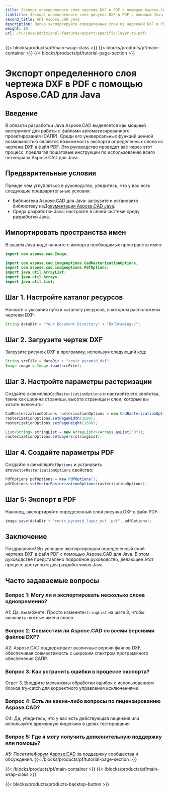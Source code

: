 ```yaml
---
title: Экспорт определенного слоя чертежа DXF в PDF с помощью Aspose.CAD для Java
linktitle: Экспорт определенного слоя рисунка DXF в PDF с помощью Java
second_title: API Aspose.CAD Java
description: Легко экспортируйте определенные слои из чертежей DXF в PDF с помощью Aspose.CAD для Java. Следуйте этому пошаговому руководству для бесшовной интеграции.
weight: 18
url: /ru/java/additional-features/export-specific-layer-to-pdf/
---
```


{{< blocks/products/pf/main-wrap-class >}}
{{< blocks/products/pf/main-container >}}
{{< blocks/products/pf/tutorial-page-section >}}

# Экспорт определенного слоя чертежа DXF в PDF с помощью Aspose.CAD для Java

## Введение

В области разработки Java Aspose.CAD выделяется как мощный инструмент для работы с файлами автоматизированного проектирования (САПР). Среди его универсальных функций ценной возможностью является возможность экспорта определенных слоев из чертежа DXF в файл PDF. Это руководство проведет вас через этот процесс, предлагая пошаговые инструкции по использованию всего потенциала Aspose.CAD для Java.

## Предварительные условия

Прежде чем углубляться в руководство, убедитесь, что у вас есть следующие предварительные условия:

-  Библиотека Aspose.CAD для Java: загрузите и установите библиотеку из[Документация Aspose.CAD Java](https://reference.aspose.com/cad/java/).
- Среда разработки Java: настройте в своей системе среду разработки Java.

## Импортировать пространства имен

В вашем Java-коде начните с импорта необходимых пространств имен:

```java
import com.aspose.cad.Image;

import com.aspose.cad.imageoptions.CadRasterizationOptions;
import com.aspose.cad.imageoptions.PdfOptions;
import java.util.ArrayList;
import java.util.Arrays;
import java.util.List;
```

## Шаг 1. Настройте каталог ресурсов

Начните с указания пути к каталогу ресурсов, в котором расположены чертежи DXF:

```java
String dataDir = "Your Document Directory" + "DXFDrawings/";
```

## Шаг 2. Загрузите чертеж DXF

Загрузите рисунок DXF в программу, используя следующий код:

```java
String srcFile = dataDir + "conic_pyramid.dxf";
Image image = Image.load(srcFile);
```

## Шаг 3. Настройте параметры растеризации

 Создайте экземпляр`CadRasterizationOptions` и настройте его свойства, такие как ширина страницы, высота страницы и слои, которые вы хотите включить:

```java
CadRasterizationOptions rasterizationOptions = new CadRasterizationOptions();
rasterizationOptions.setPageWidth(1600);
rasterizationOptions.setPageHeight(1600);

List<String> stringList = new ArrayList<>(Arrays.asList("0"));
rasterizationOptions.setLayers(stringList);
```

## Шаг 4. Создайте параметры PDF

 Создайте экземпляр`PdfOptions` и установить его`VectorRasterizationOptions` свойство:

```java
PdfOptions pdfOptions = new PdfOptions();
pdfOptions.setVectorRasterizationOptions(rasterizationOptions);
```

## Шаг 5: Экспорт в PDF

Наконец, экспортируйте определенный слой рисунка DXF в файл PDF:

```java
image.save(dataDir + "conic_pyramid_layer_out_.pdf", pdfOptions);
```

## Заключение

Поздравляем! Вы успешно экспортировали определенный слой чертежа DXF в файл PDF с помощью Aspose.CAD для Java. В этом руководстве представлено подробное руководство, делающее этот процесс доступным для разработчиков Java.

## Часто задаваемые вопросы

### Вопрос 1: Могу ли я экспортировать несколько слоев одновременно?

 А1: Да, вы можете. Просто измените`stringList` на шаге 3, чтобы включить нужные имена слоев.

### Вопрос 2. Совместим ли Aspose.CAD со всеми версиями файлов DXF?

A2: Aspose.CAD поддерживает различные версии файлов DXF, обеспечивая совместимость с широким спектром программного обеспечения САПР.

### Вопрос 3. Как устранить ошибки в процессе экспорта?

Ответ 3. Внедрите механизмы обработки ошибок с использованием блоков try-catch для корректного управления исключениями.

### Вопрос 4: Есть ли какие-либо вопросы по лицензированию Aspose.CAD?

О4: Да, убедитесь, что у вас есть действующая лицензия или используйте временную лицензию в целях тестирования.

### Вопрос 5: Где я могу получить дополнительную поддержку или помощь?

A5: Посетите[Форум Aspose.CAD](https://forum.aspose.com/c/cad/19) за поддержку сообщества и обсуждения.
{{< /blocks/products/pf/tutorial-page-section >}}

{{< /blocks/products/pf/main-container >}}
{{< /blocks/products/pf/main-wrap-class >}}

{{< blocks/products/products-backtop-button >}}
